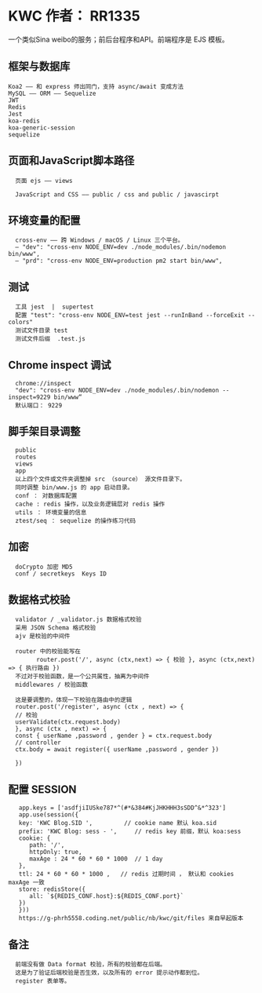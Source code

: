 # KWC 作者： RR1335 
 一个类似Sina weibo的服务；前后台程序和API。前端程序是 EJS 模板。

 ## 框架与数据库

    Koa2 —— 和 express 师出同门，支持 async/await 变成方法
    MySQL —— ORM —— Sequelize 
    JWT 
    Redis
    Jest
    koa-redis 
    koa-generic-session
    sequelize

## 页面和JavaScript脚本路径

      页面 ejs —— views

      JavaScript and CSS —— public / css and public / javascirpt

## 环境变量的配置

      cross-env —— 跨 Windows / macOS / Linux 三个平台。
      — "dev": "cross-env NODE_ENV=dev ./node_modules/.bin/nodemon bin/www",
      — "prd": "cross-env NODE_ENV=production pm2 start bin/www",


## 测试 

      工具 jest  |  supertest
      配置 "test": "cross-env NODE_ENV=test jest --runInBand --forceExit --colors"
      测试文件目录 test
      测试文件后缀  .test.js


## Chrome inspect 调试

      chrome://inspect 
      "dev": "cross-env NODE_ENV=dev ./node_modules/.bin/nodemon --inspect=9229 bin/www“
      默认端口： 9229




## 脚手架目录调整

      public 
      routes
      views
      app
      以上四个文件或文件夹调整掉 src （source） 源文件目录下。
      同时调整 bin/www.js 的 app 启动目录。
      conf ： 对数据库配置
      cache : redis 操作，以及业务逻辑层对 redis 操作
      utils ： 环境变量的信息
      ztest/seq ： sequelize 的操作练习代码


## 加密

      doCrypto 加密 MD5 
      conf / secretkeys  Keys ID 

## 数据格式校验

      validator / _validator.js 数据格式校验
      采用 JSON Schema 格式校验
      ajv 是校验的中间件

      router 中的校验能写在
            router.post('/', async (ctx,next) => { 校验 }, async (ctx,next) => { 执行路由 })
      不过对于校验函数，是一个公共属性，抽离为中间件
      middlewares / 校验函数 

      这是要调整的，体现一下校验在路由中的逻辑
      router.post('/register', async (ctx , next) => {
      // 校验
      userValidate(ctx.request.body)
      }, async (ctx , next) => {
      const { userName ,password , gender } = ctx.request.body
      // controller 
      ctx.body = await register({ userName ,password , gender })

      })


## 配置 SESSION

```
   app.keys = ['asdfjiIUSke787*^(#*&384#KjJHKHHH3sSDD^&*^323']
   app.use(session({
   key: 'KWC Blog.SID ',         // cookie name 默认 koa.sid
   prefix: 'KWC Blog: sess - ',     // redis key 前缀，默认 koa:sess
   cookie: {
      path: '/',
      httpOnly: true,
      maxAge : 24 * 60 * 60 * 1000  // 1 day
   },
   ttl: 24 * 60 * 60 * 1000 ,   // redis 过期时间 ， 默认和 cookies maxAge 一致
   store: redisStore({
      all: `${REDIS_CONF.host}:${REDIS_CONF.port}`
   })
   }))
   https://g-phrh5558.coding.net/public/nb/kwc/git/files 来自早起版本
```


## 备注

      前端没有做 Data format 校验，所有的校验都在后端。
      这是为了验证后端校验是否生效，以及所有的 error 提示动作都到位。
      register 表单等。